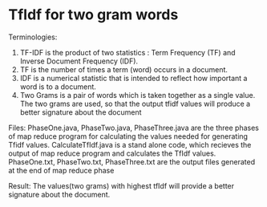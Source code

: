 # TfIdf for two gram words
Terminologies:
1. TF-IDF is the product of two statistics : Term Frequency (TF) and Inverse Document Frequency (IDF).
2. TF is the number of times a term (word) occurs in a document.
3. IDF is a numerical statistic that is intended to reflect how important a word is to a document.
4. Two Grams is a pair of words which is taken together as a single value. The two grams are used, so that the output tfidf values will produce a better signature about the document

Files:
PhaseOne.java, PhaseTwo.java, PhaseThree.java are the three phases of map reduce program for calculating the values needed for generating Tfidf values.
CalculateTfIdf.java is a stand alone code, which recieves the output of map reduce program and calculates the TfIdf values. 
PhaseOne.txt, PhaseTwo.txt, PhaseThree.txt are the output files generated at the end of map reduce phase

Result:
The values(two grams) with highest tfIdf will provide a better signature about the document.
